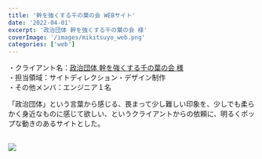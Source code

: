 ```yaml
---
title: '幹を強くする千の葉の会 WEBサイト'
date: '2022-04-01'
excerpt: '政治団体 幹を強くする千の葉の会 様'
coverImage: '/images/mikitsuyo_web.png'
categories: ['web']
---
```


・クライアント名：[政治団体 幹を強くする千の葉の会 様](https://mikitsuyo-sennoha.com/)  
・担当領域：サイトディレクション・デザイン制作  
・その他メンバ：エンジニア１名  

「政治団体」という言葉から感じる、畏まって少し難しい印象を、少しでも柔らかく身近なものに感じて欲しい、というクライアントからの依頼に、明るくポップな動きのあるサイトとした。<br><br>

<img src="/images/mikitsuyo_web.png"><br><br>